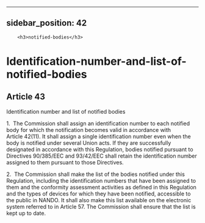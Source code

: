 
---
sidebar_position: 42
---
        <h3>notified-bodies</h3>
<h1>Identification-number-and-list-of-notified-bodies</h1>
<h2>Article 43</h2>
   <p class="stitle-article-norm">Identification number and list of notified bodies</p>
   <p class="norm">1.&nbsp;&nbsp;The Commission shall assign an 
identification number to each notified body for which the notification 
becomes valid in accordance with Article&nbsp;42(11). It shall assign a 
single identification number even when the body is notified under 
several Union acts. If they are successfully designated in accordance 
with this Regulation, bodies notified pursuant to 
Directives&nbsp;90/385/EEC and 93/42/EEC shall retain the identification
 number assigned to them pursuant to those Directives.</p>
   <p class="norm">2.&nbsp;&nbsp;The Commission shall make the list of 
the bodies notified under this Regulation, including the identification 
numbers that have been assigned to them and the conformity assessment 
activities as defined in this Regulation and the types of devices for 
which they have been notified, accessible to the public in NANDO. It 
shall also make this list available on the electronic system referred to
 in Article&nbsp;57. The Commission shall ensure that the list is kept 
up to date.</p>